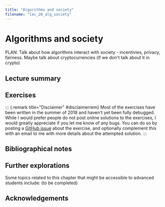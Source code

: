 ```yaml
---
title: "Algorithms and society"
filename: "lec_20_alg_society"
---
```



#  Algorithms and society

PLAN: Talk about how algorithms interact with society - incentivies, privacy, fairness. Maybe talk about cryptocurrencies (if we don't talk about it in crypto)


## Lecture summary


## Exercises

::: {.remark title="Disclaimer" #disclaimerrem}
Most of the exercises have been written in the summer of 2018 and haven't yet been fully debugged. While I would prefer people do not post online solutions to the exercises, I would greatly appreciate if you let me know of any bugs. You can do so by posting a [GitHub issue](https://github.com/boazbk/tcs/issues) about the exercise, and optionally complement this with an email to me with more details about the attempted solution.
:::




## Bibliographical notes


## Further explorations

Some topics related to this chapter that might be accessible to advanced students include: (to be completed)




## Acknowledgements
